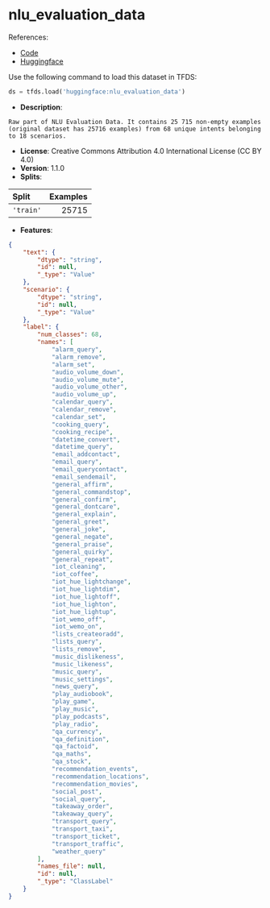 # nlu_evaluation_data

References:

*   [Code](https://github.com/huggingface/datasets/blob/master/datasets/nlu_evaluation_data)
*   [Huggingface](https://huggingface.co/datasets/nlu_evaluation_data)



Use the following command to load this dataset in TFDS:

```python
ds = tfds.load('huggingface:nlu_evaluation_data')
```

*   **Description**:

```
Raw part of NLU Evaluation Data. It contains 25 715 non-empty examples (original dataset has 25716 examples) from 68 unique intents belonging to 18 scenarios.
```

*   **License**: Creative Commons Attribution 4.0 International License (CC BY 4.0)
*   **Version**: 1.1.0
*   **Splits**:

Split  | Examples
:----- | -------:
`'train'` | 25715

*   **Features**:

```json
{
    "text": {
        "dtype": "string",
        "id": null,
        "_type": "Value"
    },
    "scenario": {
        "dtype": "string",
        "id": null,
        "_type": "Value"
    },
    "label": {
        "num_classes": 68,
        "names": [
            "alarm_query",
            "alarm_remove",
            "alarm_set",
            "audio_volume_down",
            "audio_volume_mute",
            "audio_volume_other",
            "audio_volume_up",
            "calendar_query",
            "calendar_remove",
            "calendar_set",
            "cooking_query",
            "cooking_recipe",
            "datetime_convert",
            "datetime_query",
            "email_addcontact",
            "email_query",
            "email_querycontact",
            "email_sendemail",
            "general_affirm",
            "general_commandstop",
            "general_confirm",
            "general_dontcare",
            "general_explain",
            "general_greet",
            "general_joke",
            "general_negate",
            "general_praise",
            "general_quirky",
            "general_repeat",
            "iot_cleaning",
            "iot_coffee",
            "iot_hue_lightchange",
            "iot_hue_lightdim",
            "iot_hue_lightoff",
            "iot_hue_lighton",
            "iot_hue_lightup",
            "iot_wemo_off",
            "iot_wemo_on",
            "lists_createoradd",
            "lists_query",
            "lists_remove",
            "music_dislikeness",
            "music_likeness",
            "music_query",
            "music_settings",
            "news_query",
            "play_audiobook",
            "play_game",
            "play_music",
            "play_podcasts",
            "play_radio",
            "qa_currency",
            "qa_definition",
            "qa_factoid",
            "qa_maths",
            "qa_stock",
            "recommendation_events",
            "recommendation_locations",
            "recommendation_movies",
            "social_post",
            "social_query",
            "takeaway_order",
            "takeaway_query",
            "transport_query",
            "transport_taxi",
            "transport_ticket",
            "transport_traffic",
            "weather_query"
        ],
        "names_file": null,
        "id": null,
        "_type": "ClassLabel"
    }
}
```


